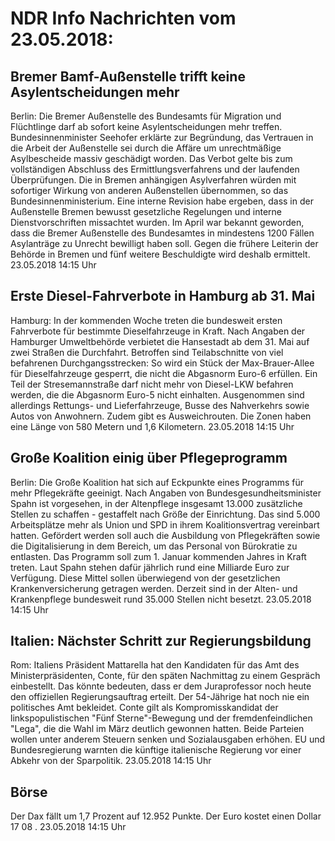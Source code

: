 # NDR Info Nachrichten vom 23.05.2018:


## Bremer Bamf-Außenstelle trifft keine Asylentscheidungen mehr
Berlin: Die Bremer Außenstelle des Bundesamts für Migration und Flüchtlinge darf ab sofort keine Asylentscheidungen mehr treffen. Bundesinnenminister Seehofer erklärte zur Begründung, das Vertrauen in die Arbeit der Außenstelle sei durch die Affäre um unrechtmäßige Asylbescheide massiv geschädigt worden. Das Verbot gelte bis zum vollständigen Abschluss des Ermittlungsverfahrens und der laufenden Überprüfungen. Die in Bremen anhängigen Asylverfahren würden mit sofortiger Wirkung von anderen Außenstellen übernommen, so das Bundesinnenministerium. Eine interne Revision habe ergeben, dass in der Außenstelle Bremen bewusst gesetzliche Regelungen und interne Dienstvorschriften missachtet wurden. Im April war bekannt geworden, dass die Bremer Außenstelle des Bundesamtes in mindestens 1200 Fällen Asylanträge zu Unrecht bewilligt haben soll. Gegen die frühere Leiterin der Behörde in Bremen und fünf weitere Beschuldigte wird deshalb ermittelt. 23.05.2018 14:15 Uhr 

## Erste Diesel-Fahrverbote in Hamburg ab 31. Mai
Hamburg: In der kommenden Woche treten die bundesweit ersten Fahrverbote für bestimmte Dieselfahrzeuge in Kraft. Nach Angaben der Hamburger Umweltbehörde verbietet die Hansestadt ab dem 31. Mai auf zwei Straßen die Durchfahrt. Betroffen sind Teilabschnitte von viel befahrenen Durchgangsstrecken: So wird ein Stück der Max-Brauer-Allee für Dieselfahrzeuge gesperrt, die nicht die Abgasnorm Euro-6 erfüllen. Ein Teil der Stresemannstraße darf nicht mehr von Diesel-LKW befahren werden, die die Abgasnorm Euro-5 nicht einhalten. Ausgenommen sind allerdings Rettungs- und Lieferfahrzeuge, Busse des Nahverkehrs sowie Autos von Anwohnern. Zudem gibt es Ausweichrouten. Die Zonen haben eine Länge von 580 Metern und 1,6 Kilometern. 23.05.2018 14:15 Uhr 

## Große Koalition einig über Pflegeprogramm
Berlin: Die Große Koalition hat sich auf Eckpunkte eines Programms für mehr Pflegekräfte geeinigt. Nach Angaben von Bundesgesundheitsminister Spahn ist vorgesehen, in der Altenpflege insgesamt 13.000 zusätzliche Stellen zu schaffen -  gestaffelt nach Größe der Einrichtung. Das sind 5.000 Arbeitsplätze mehr als Union und SPD in ihrem Koalitionsvertrag vereinbart hatten. Gefördert werden soll auch die Ausbildung von Pflegekräften sowie die Digitalisierung in dem Bereich, um das Personal von Bürokratie zu entlasten. Das Programm soll zum 1. Januar kommenden Jahres in Kraft treten. Laut Spahn stehen dafür jährlich rund eine Milliarde Euro zur Verfügung. Diese Mittel sollen überwiegend von der gesetzlichen Krankenversicherung getragen werden. Derzeit sind in der Alten- und Krankenpflege bundesweit rund 35.000 Stellen nicht besetzt. 23.05.2018 14:15 Uhr 

## Italien: Nächster Schritt zur Regierungsbildung
Rom:	Italiens Präsident Mattarella hat den Kandidaten für das Amt des Ministerpräsidenten, Conte, für den späten Nachmittag zu einem Gespräch einbestellt. Das könnte bedeuten, dass er dem Juraprofessor noch heute den offiziellen Regierungsauftrag erteilt. Der 54-Jährige hat noch nie ein politisches Amt bekleidet. Conte gilt als Kompromisskandidat der linkspopulistischen "Fünf Sterne"-Bewegung und der fremdenfeindlichen "Lega", die die Wahl im März deutlich gewonnen hatten. Beide Parteien wollen unter anderem Steuern senken und Sozialausgaben erhöhen. EU und Bundesregierung warnten die künftige italienische Regierung vor einer Abkehr von der Sparpolitik. 23.05.2018 14:15 Uhr 

## Börse
Der Dax fällt um  1,7  Prozent auf  12.952  Punkte. Der Euro kostet einen Dollar  17 08 . 23.05.2018 14:15 Uhr 
